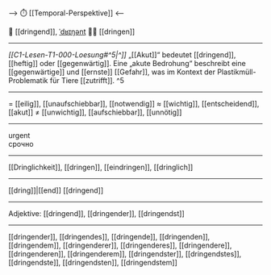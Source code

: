 --> ⏱️ [[Temporal-Perspektive]] <--

🚨 [[dringend]], [ˈdʁɪŋənt](https://youglish.com/pronounce/dringend/german)
🏃‍♀️ [[dringen]] 

---
*[[C1-Lesen-T1-000-Loesung#^5|^]]* „[[Akut]]“ bedeutet [[dringend]], [[heftig]] oder [[gegenwärtig]]. Eine „akute Bedrohung“ beschreibt eine [[gegenwärtige]] und [[ernste]] [[Gefahr]], was im Kontext der Plastikmüll-Problematik für Tiere [[zutrifft]]. ^5


---
= [[eilig]], [[unaufschiebbar]], [[notwendig]]
≈ [[wichtig]], [[entscheidend]], [[akut]]
≠ [[unwichtig]], [[aufschiebbar]], [[unnötig]]

---
urgent  
срочно

---
[[Dringlichkeit]], [[dringen]], [[eindringen]], [[dringlich]]

---
[[dring]]|[[end]]
[[dringend]]


---
Adjektive: [[dringend]], [[dringender]], [[dringendst]]

---
[[dringender]], [[dringendes]], [[dringende]], [[dringenden]], [[dringendem]], [[dringenderer]], [[dringenderes]], [[dringendere]], [[dringenderen]], [[dringenderem]], [[dringendster]], [[dringendstes]], [[dringendste]], [[dringendsten]], [[dringendstem]]